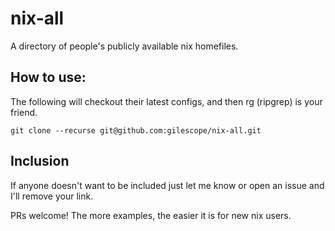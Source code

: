 # nix-all

A directory of people's publicly available nix homefiles.

## How to use:

The following will checkout their latest configs, and then rg (ripgrep) is your friend.

```
git clone --recurse git@github.com:gilescope/nix-all.git
```


## Inclusion

If anyone doesn't want to be included just let me know or open an issue and I'll remove your link.

PRs welcome! The more examples, the easier it is for new nix users.
